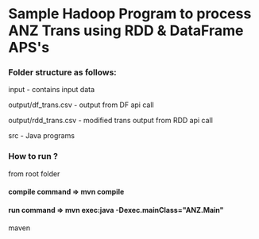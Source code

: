 # Sample Hadoop Program to process ANZ Trans using RDD & DataFrame APS's

### Folder structure as follows:

input - contains input data

output/df_trans.csv - output from DF api call

output/rdd_trans.csv - modified trans output from RDD api call

src - Java programs

### How to run ?
from root folder

#### compile command =>  mvn compile

#### run command => mvn exec:java -Dexec.mainClass="ANZ.Main"
maven 
